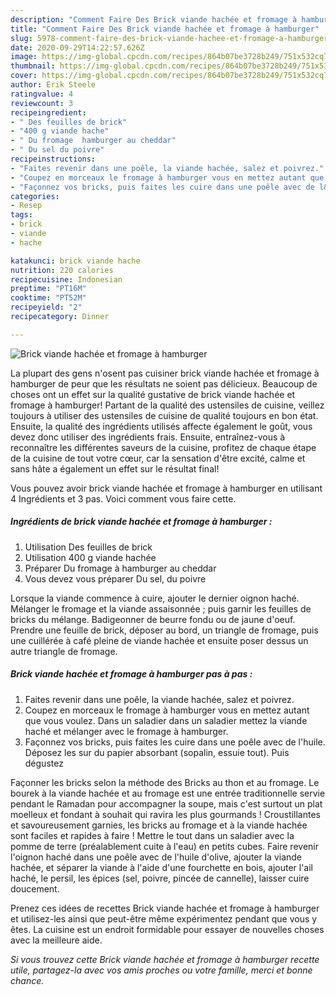 ```yaml
---
description: "Comment Faire Des Brick viande hachée et fromage à hamburger"
title: "Comment Faire Des Brick viande hachée et fromage à hamburger"
slug: 5978-comment-faire-des-brick-viande-hachee-et-fromage-a-hamburger
date: 2020-09-29T14:22:57.626Z
image: https://img-global.cpcdn.com/recipes/864b07be3728b249/751x532cq70/brick-viande-hachee-et-fromage-a-hamburger-photo-principale-de-la-recette.jpg
thumbnail: https://img-global.cpcdn.com/recipes/864b07be3728b249/751x532cq70/brick-viande-hachee-et-fromage-a-hamburger-photo-principale-de-la-recette.jpg
cover: https://img-global.cpcdn.com/recipes/864b07be3728b249/751x532cq70/brick-viande-hachee-et-fromage-a-hamburger-photo-principale-de-la-recette.jpg
author: Erik Steele
ratingvalue: 4
reviewcount: 3
recipeingredient:
- " Des feuilles de brick"
- "400 g viande hache"
- " Du fromage  hamburger au cheddar"
- " Du sel du poivre"
recipeinstructions:
- "Faites revenir dans une poêle, la viande hachée, salez et poivrez."
- "Coupez en morceaux le fromage à hamburger vous en mettez autant que vous voulez. Dans un saladier dans un saladier mettez la viande haché et mélanger avec le fromage à hamburger."
- "Façonnez vos bricks, puis faites les cuire dans une poêle avec de l&#39;huile. Déposez les sur du papier absorbant (sopalin, essuie tout). Puis dégustez"
categories:
- Resep
tags:
- brick
- viande
- hache

katakunci: brick viande hache 
nutrition: 220 calories
recipecuisine: Indonesian
preptime: "PT16M"
cooktime: "PT52M"
recipeyield: "2"
recipecategory: Dinner

---
```



![Brick viande hachée et fromage à hamburger](https://img-global.cpcdn.com/recipes/864b07be3728b249/751x532cq70/brick-viande-hachee-et-fromage-a-hamburger-photo-principale-de-la-recette.jpg)

La plupart des gens n'osent pas cuisiner brick viande hachée et fromage à hamburger de peur que les résultats ne soient pas délicieux. Beaucoup de choses ont un effet sur la qualité gustative de brick viande hachée et fromage à hamburger! Partant de la qualité des ustensiles de cuisine, veillez toujours à utiliser des ustensiles de cuisine de qualité toujours en bon état. Ensuite, la qualité des ingrédients utilisés affecte également le goût, vous devez donc utiliser des ingrédients frais. Ensuite, entraînez-vous à reconnaître les différentes saveurs de la cuisine, profitez de chaque étape de la cuisine de tout votre cœur, car la sensation d'être excité, calme et sans hâte a également un effet sur le résultat final!

<!--inarticleads1-->

Vous pouvez avoir brick viande hachée et fromage à hamburger en utilisant 4 Ingrédients et 3 pas. Voici comment vous faire cette.

##### Ingrédients de brick viande hachée et fromage à hamburger :

1. Utilisation  Des feuilles de brick
1. Utilisation 400 g viande hachée
1. Préparer  Du fromage à hamburger au cheddar
1. Vous devez vous préparer  Du sel, du poivre


Lorsque la viande commence à cuire, ajouter le dernier oignon haché. Mélanger le fromage et la viande assaisonnée ; puis garnir les feuilles de bricks du mélange. Badigeonner de beurre fondu ou de jaune d&#39;oeuf. Prendre une feuille de brick, déposer au bord, un triangle de fromage, puis une cuillérée à café pleine de viande hachée et ensuite poser dessus un autre triangle de fromage. 

<!--inarticleads2-->

##### Brick viande hachée et fromage à hamburger pas à pas :

1. Faites revenir dans une poêle, la viande hachée, salez et poivrez.
1. Coupez en morceaux le fromage à hamburger vous en mettez autant que vous voulez. Dans un saladier dans un saladier mettez la viande haché et mélanger avec le fromage à hamburger.
1. Façonnez vos bricks, puis faites les cuire dans une poêle avec de l&#39;huile. Déposez les sur du papier absorbant (sopalin, essuie tout). Puis dégustez


Façonner les bricks selon la méthode des Bricks au thon et au fromage. Le bourek à la viande hachée et au fromage est une entrée traditionnelle servie pendant le Ramadan pour accompagner la soupe, mais c&#39;est surtout un plat moelleux et fondant à souhait qui ravira les plus gourmands ! Croustillantes et savoureusement garnies, les bricks au fromage et à la viande hachée sont faciles et rapides à faire ! Mettre le tout dans un saladier avec la pomme de terre (préalablement cuite à l&#39;eau) en petits cubes. Faire revenir l&#39;oignon haché dans une poêle avec de l&#39;huile d&#39;olive, ajouter la viande hachée, et séparer la viande à l&#39;aide d&#39;une fourchette en bois, ajouter l&#39;ail haché, le persil, les épices (sel, poivre, pincée de cannelle), laisser cuire doucement. 

<!--inarticleads1-->

<p>
Prenez ces idées de recettes Brick viande hachée et fromage à hamburger et utilisez-les ainsi que peut-être même expérimentez pendant que vous y êtes. La cuisine est un endroit formidable pour essayer de nouvelles choses avec la meilleure aide.
</p>

<p>
<i>Si vous trouvez cette Brick viande hachée et fromage à hamburger recette utile, partagez-la avec vos amis proches ou votre famille, merci et bonne chance.</i>
</p>
